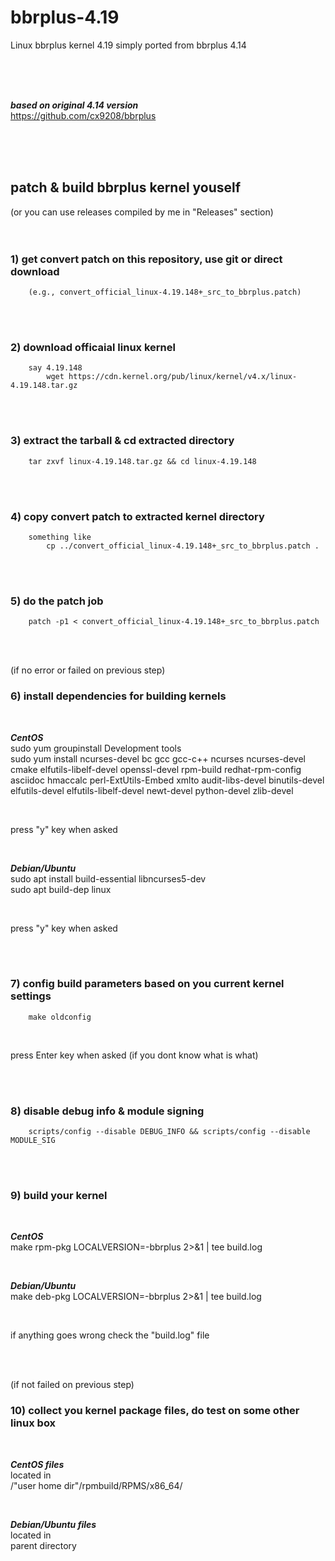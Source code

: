 # bbrplus-4.19
Linux bbrplus kernel 4.19 simply ported from bbrplus 4.14

<br/>
<br/>
<br/>

***based on original 4.14 version***  
https://github.com/cx9208/bbrplus

<br/>
<br/>
<br/>

## patch & build bbrplus kernel youself
(or you can use releases compiled by me in "Releases" section)      
<br/>
<br/>

### 1) get convert patch on this repository, use git or direct download
        (e.g., convert_official_linux-4.19.148+_src_to_bbrplus.patch)

<br/>
<br/>

### 2) download officaial linux kernel
        say 4.19.148        
            wget https://cdn.kernel.org/pub/linux/kernel/v4.x/linux-4.19.148.tar.gz

<br/>
<br/>

### 3) extract the tarball & cd extracted directory
        tar zxvf linux-4.19.148.tar.gz && cd linux-4.19.148

<br/>
<br/>

### 4) copy convert patch to extracted kernel directory
        something like
            cp ../convert_official_linux-4.19.148+_src_to_bbrplus.patch .

<br/>
<br/>

### 5) do the patch job
        patch -p1 < convert_official_linux-4.19.148+_src_to_bbrplus.patch

<br/>
<br/>

(if no error or failed on previous step)
### 6) install dependencies for building kernels

<br/>

***CentOS***  
sudo yum groupinstall Development tools  
sudo yum install ncurses-devel bc gcc gcc-c++ ncurses ncurses-devel cmake elfutils-libelf-devel openssl-devel rpm-build redhat-rpm-config asciidoc hmaccalc perl-ExtUtils-Embed xmlto audit-libs-devel binutils-devel elfutils-devel elfutils-libelf-devel newt-devel python-devel zlib-devel

<br/>

press "y" key when asked

<br/>

***Debian/Ubuntu***  
sudo apt install build-essential libncurses5-dev  
sudo apt build-dep linux

<br/>

press "y" key when asked

<br/>
<br/>

### 7) config build parameters based on you current kernel settings
        make oldconfig

<br/>

press Enter key when asked (if you dont know what is what)


<br/>
<br/>

### 8) disable debug info & module signing
        scripts/config --disable DEBUG_INFO && scripts/config --disable MODULE_SIG


<br/>
<br/>

### 9) build your kernel

<br/>

***CentOS***   
make rpm-pkg LOCALVERSION=-bbrplus 2>&1 | tee build.log

<br/>

***Debian/Ubuntu***  
make deb-pkg LOCALVERSION=-bbrplus 2>&1 | tee build.log

<br/>

if anything goes wrong check the "build.log" file

<br/>
<br/>

(if not failed on previous step)
### 10) collect you kernel package files, do test on some other linux box

<br/>

***CentOS files***   
located in  
/"user home dir"/rpmbuild/RPMS/x86_64/

<br/>

***Debian/Ubuntu files***  
located in  
parent directory  
